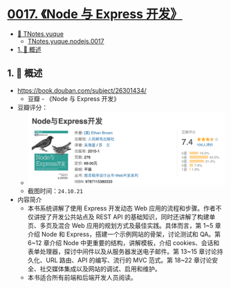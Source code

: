 # [0017. 《Node 与 Express 开发》](https://github.com/tnotesjs/TNotes.nodejs/tree/main/notes/0017.%20%E3%80%8ANode%E4%B8%8EExpress%E5%BC%80%E5%8F%91%E3%80%8B)

<!-- region:toc -->

- [📂 TNotes.yuque](https://www.yuque.com/tdahuyou/tnotes.yuque/)
  - [TNotes.yuque.nodejs.0017](https://www.yuque.com/tdahuyou/tnotes.yuque/nodejs.0017)
- [1. 📝 概述](#1--概述)

<!-- endregion:toc -->

## 1. 📝 概述

- https://book.douban.com/subject/26301434/
  - 豆瓣 - 《Node 与 Express 开发》
- 豆瓣评分：
  - ![](./assets/2024-10-21-02-47-55.png)
  - 截图时间：`24.10.21`
- 内容简介
  - 本书系统讲解了使用 Express 开发动态 Web 应用的流程和步骤。作者不仅讲授了开发公共站点及 REST API 的基础知识，同时还讲解了构建单页、多页及混合 Web 应用的规划方式及最佳实践。具体而言，第 1~5 章介绍 Node 和 Express，搭建一个示例网站的骨架，讨论测试和 QA。第 6~12 章介绍 Node 中更重要的结构，讲解模板，介绍 cookies、会话和表单处理器，探讨中间件以及从服务器发送电子邮件。第 13~15 章讨论持久化、URL 路由、API 的编写、流行的 MVC 范式。第 18~22 章讨论安全、社交媒体集成以及网站的调试、启用和维护。
  - 本书适合所有前端和后端开发人员阅读。
